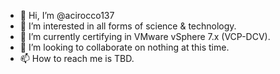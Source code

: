- 👋 Hi, I’m @acirocco137
- 👀 I’m interested in all forms of science & technology.
- 🌱 I’m currently certifying in VMware vSphere 7.x (VCP-DCV).
- 💞️ I’m looking to collaborate on nothing at this time.
- 📫 How to reach me is TBD.

<!---
acirocco137/acirocco137 is a ✨ special ✨ repository because its `README.md` (this file) appears on your GitHub profile.
You can click the Preview link to take a look at your changes.
--->
